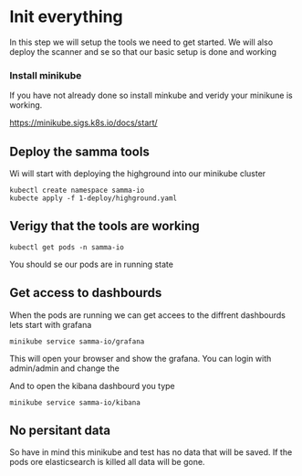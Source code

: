 # Init everything 


In this step we will setup the tools we need to get started.
We will also deploy the scanner and se so that our basic setup is done and working 


### Install minikube
If you have not already done so install minkube and veridy your minikune is working.



https://minikube.sigs.k8s.io/docs/start/


## Deploy the samma tools
Wi will start with deploying the highground into our minikube cluster


```
kubectl create namespace samma-io
kubecte apply -f 1-deploy/highground.yaml
```


## Verigy that the tools are working

```
kubectl get pods -n samma-io
```

You should se our pods are in running state


## Get access to dashbourds
When the pods are running we can get accees to the diffrent dashbourds lets start with grafana


```
minikube service samma-io/grafana
```
This will open your browser and show the grafana. You can login with admin/admin and change the 

And to open the kibana dashbourd you type



```
minikube service samma-io/kibana
```


## No persitant data
So have in mind this minikube and test has no data that will be saved. If the pods ore elasticsearch is killed all data will be gone.